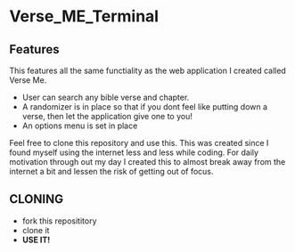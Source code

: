 # Verse_ME_Terminal


## Features

This features all the same functiality as the web application I created called Verse Me.
- User can search any bible verse and chapter.
- A randomizer is in place so that if you dont feel like putting down a verse, then let the application give one to you!
- An options menu is set in place

Feel free to clone this repository and use this.
This was created since I found myself using the internet less and less while coding. For daily motivation through out my day I created this to almost break away from the internet a bit and lessen the risk of getting out of focus. 

## CLONING
- fork this reposititory
- clone it
- <strong>USE IT!</strong>
